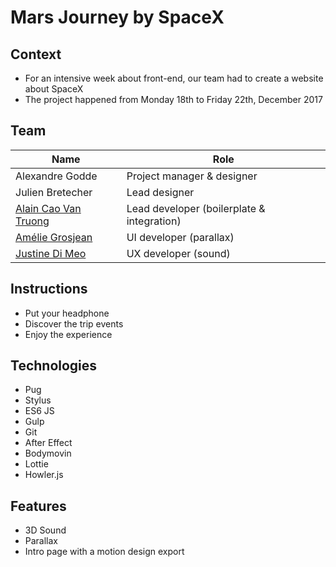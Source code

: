 # Mars Journey by SpaceX

## Context

- For an intensive week about front-end, our team had to create a website about SpaceX
- The project happened from Monday 18th to Friday 22th, December 2017

## Team

| Name                                                   |  Role                                      |
| ------------------------------------------------------ | ------------------------------------------ |
| Alexandre Godde                                        | Project manager & designer                 |
| Julien Bretecher                                       | Lead designer                              |
| [Alain Cao Van Truong](https://github.com/KamenSentai) | Lead developer (boilerplate & integration) |
| [Amélie Grosjean](https://github.com/ameliegj)         | UI developer (parallax)                    |
| [Justine Di Meo](https://github.com/justinedimeo)      | UX developer (sound)                       |

## Instructions

- Put your headphone
- Discover the trip events
- Enjoy the experience

## Technologies

- Pug
- Stylus
- ES6 JS
- Gulp
- Git
- After Effect
- Bodymovin
- Lottie
- Howler.js

## Features
- 3D Sound
- Parallax
- Intro page with a motion design export
